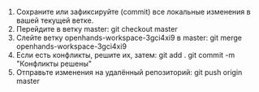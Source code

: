 1. Сохраните или зафиксируйте (commit) все локальные изменения в вашей текущей ветке.
2. Перейдите в ветку master:
   git checkout master
3. Слейте ветку openhands-workspace-3gci4xi9 в master:
   git merge openhands-workspace-3gci4xi9
4. Если есть конфликты, решите их, затем:
   git add .
   git commit -m "Конфликты решены"
5. Отправьте изменения на удалённый репозиторий:
   git push origin master
